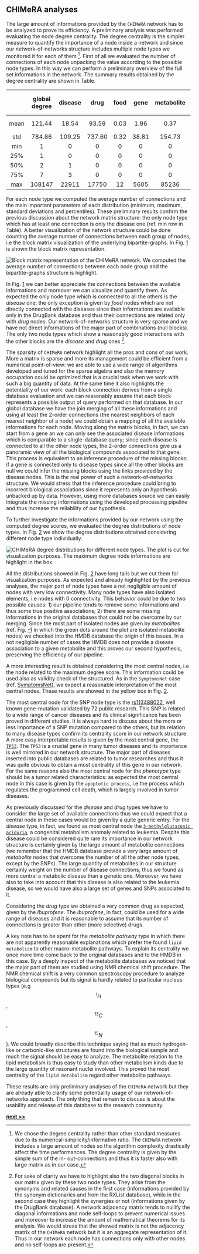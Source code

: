 ## CHIMeRA analyses

The large amount of informations provided by the `CHIMeRA` network has to be analyzed to prove its efficiency.
A preliminary analysis was performed evaluating the node degree centrality.
The degree centrality is the simpler measure to quantify the importance of a node inside a network and since our network-of-networks structure includes multiple node types we monitored it for each of them [^1].
First of all we evaluated the number of connections of each node unpacking the value according to the possible node types.
In this way we can perform a preliminary overview of the full set informations in the network.
The summary results obtained by the degree centrality are shown in Table.

|       | global degree  | disease |   drug | food | gene | metabolite | phenotype |  SNP | metabolic pathway | disease pathway   | drug-action pathway| drug-metabolism pathway |  signaling pathway | physiological pathway | macro pathway|
|:-----:|:--------------:|:-------:|:------:|:----:|:----:|:----------:|:---------:|:----:|:-----------------:|:-----------------:|:------------------:|:-----------------------:|:------------------:|:---------------------:|:------------:|
|mean   |  121.44 |   18.54 |  93.59 | 0.03 | 1.96 |       0.37 |      5.50 | 0.65 |      0.09 |      0.05 |        0.14 | $$6\times10^{-3}$$| $$4\times10^{-3}$$ |$$1\times10^{-3}$$ |   0.48  |
|std    |  784.86 |  109.25 | 737.60 | 0.32 |38.81 |     154.73 |    100.09 |21.96 |      2.81 |      1.27 |        6.79 |            0.28 |             0.29 |            0.07 | 106.06  |
|min    |       1 |       0 |      0 |    0 |    0 |          0 |         0 |    0 |         0 |         0 |           0 |               0 |                0 |               0 |      0  |
|25%    |       1 |       0 |      0 |    0 |    0 |          0 |         0 |    0 |         0 |         0 |           0 |               0 |                0 |               0 |      0  |
|50%    |       2 |       1 |      0 |    0 |    0 |          0 |         0 |    0 |         0 |         0 |           0 |               0 |                0 |               0 |      0  |
|75%    |       7 |       3 |      0 |    0 |    0 |          0 |         0 |    0 |         0 |         0 |           0 |               0 |                0 |               0 |      1  |
|max    |  108147 |   22911 |  17750 |   12 | 5605 |      85236 |      9732 | 4866 |       594 |       283 |        1006 |              60 |               49 |              13 |  59993  |


For each node type we computed the average number of connections and the main important parameters of each distribution (minimum, maximum, standard deviations and percentiles).
These preliminary results confirm the previous discussion about the network matrix structure: the only node type which has at least one connection is only the disease one (ref. min row in Table).
A better visualization of the network structure could be done counting the average number of connections between each group of nodes, i.e the block matrix visualization of the underlying bipartite-graphs.
In Fig. [1](../../../../img/chimera_net_mat.svg) is shown the block matrix representation.

![Block matrix representation of the `CHIMeRA` network. We computed the average number of connections between each node group and the bipartite-graphs structure is highlight.](../../../../img/chimera_net_mat.svg)

In Fig. [1](../../../../img/chimera_net_mat.svg) we can better appreciate the connections between the available informations and moreover we can visualize and quantify them.
As expected the only node type which is connected to all the others is the *disease* one: the only exception is given by *food* nodes which are not directly connected with the diseases since their informations are available only in the DrugBank database and thus their connections are related only with *drug* nodes.
Our network-of-networks structure is very sparse and we have not direct informations of the major part of combinations (null blocks).
The only two node types which show a reasonably good interactions with the other blocks are the *disease* and *drug* ones [^2].

The sparsity of `CHIMeRA` network highlight all the pros and cons of our work.
More a matrix is sparse and more its management could be efficient from a numerical point-of-view: we are able to use a wide range of algorithms developed and tuned for the sparse algebra and also the memory occupation could be optimized that is a crucial task when we work with such a big quantity of data.
At the same time it also highlights the potentiality of our work: each block connection derives from a single database evaluation and we can reasonably assume that each block represents a possible output of query performed on that database.
In our global database we have the join merging of all these informations and using at least the 2-order connections (the nearest neighbors of each nearest neighbor of a node) we could obtain a mapping of all the available informations for each node.
Moving along the matrix blocks, in fact, we can start from a gene an we can only see the associated disease informations which is comparable to a single-database query; since each disease is connected to all the other node types, the 2-order connections give us a panoramic view of all the biological compounds associated to that gene.
This process is equivalent to an inference procedure of the missing blocks: if a gene is connected only to disease types since all the other blocks are null we could infer the missing blocks using the links provided by the disease nodes.
This is the real power of such a network-of-networks structure.
We would stress that the inference procedure could bring to incorrect biological associations since it represents only an hypothesis unbacked up by data.
However, using more databases source we can easily integrate the missing informations using the developed processing pipeline and thus increase the reliability of our hypothesis.

To further investigate the informations provided by our network using the computed degree scores, we evaluated the degree distributions of node types.
In Fig. [2](../../../../img/degree.png) we show the degree distributions obtained considering different node type individually.

![CHIMeRA degree distributions for different node types. The plot is cut for visualization purposes. The maximum degree node informations are highlight in the box.](../../../../img/degree.png)

All the distributions showed in Fig. [2](../../../../img/degree.png) have long tails but we cut them for visualization purposes.
As expected and already highlighted by the previous analyses, the major part of node types have a not negligible amount of nodes with very low connectivity.
Many node types have also isolated elements, i.e nodes with 0 connectivity.
This behavior could be due to two possible causes: 1) our pipeline tends to remove some informations and thus some true positive associations; 2) there are some missing informations in the original databases that could not be overcome by our merging.
Since the most part of isolated nodes are given by *metabolites* (ref. Fig. [-1](../../../../img/chimera_plot.png) in which the green dots around the plot are isolated metabolite nodes) we checked into the HMDB database the origin of this issues.
In a not negligible number of cases the HMDB does not provide a disease association to a given metabolite and this proves our second hypothesis, preserving the efficiency of our pipeline.

A more interesting result is obtained considering the most central nodes, i.e the node related to the maximum degree score.
This information could be used also as validity check of the structured.
As in the `SymptomsNet` case (ref. [SymptomsNet](./SymptomsNet.md)), we expect a reasonable interpretation of the most central nodes.
These results are showed in the yellow box in Fig. [2](../../../../img/degree.png).

The most central node for the SNP node type is the [rs113488022](https://www.ncbi.nlm.nih.gov/snp/rs113488022), well known gene-mutation validated by 72 public research.
This SNP is related to a wide range of cancer diseases and its clinical significance has been proved in different studies.
It is always hard to discuss about the more or less importance of a SNP mutation compared to the others, but its relation to many disease types confirm its centrality score in our network structure.
A more easy interpretable results is given by the most central gene, the [`TP53`](https://ghr.nlm.nih.gov/gene/TP53).
The `TP53` is a crucial gene in many tumor diseases and its importance is well mirrored in our network structure.
The major part of diseases inserted into public databases are related to tumor researches and thus it was quite obvious to obtain a most centrality of this gene in our network.
For the same reasons also the most central node for the *phenotype* type should be a tumor related characteristics: as expected the most central node in this case is given by the `apoptotic process`, i.e the process which regulates the programmed cell death, which is largely involved in tumor diseases.

As previously discussed for the *disease* and *drug* types we have to consider the large set of available connections thus we could expect that a central node in these cases would be given by a quite generic entry.
For the *disease* type, in fact, we found as most central node the [`3-methylglutaconic aciduria`](https://en.wikipedia.org/wiki/3-Methylglutaconic_aciduria), a congenital metabolism anomaly related to leukemia.
Despite this disease could be considered quite rare its importance in our network structure is certainly given by the large amount of metabolite connections (we remember that the HMDB database provide a very large amount of *metabolite* nodes that overcome the number of all the other node types, except by the SNPs).
The large quantity of metabolites in our structure certainly weight on the number of disease connections, thus we found as more central a metabolic disease than a genetic one.
Moreover, we have also to take into account that this disease is also related to the leukemia disease, so we would have also a large set of genes and SNPs associated to it.

Considering the *drug* type we obtained a very common drug as expected, given by the *Ibuprofene*.
The *Ibuprofene*, in fact, could be used for a wide range of diseases and it is reasonable to assume that its number of connections is greater than other (more selective) drugs.

A key note has to be spent for the *metabolite pathway* type in which there are not apparently reasonable explanations which prefer the found `lipid metabolism` to other macro-metabolite pathways.
To explain its centrality we once more time come back to the original databases and to the HMDB in this case.
By a deeply inspect of the metabolite databases we noticed that the major part of them are studied using NMR chemical shift procedure.
The NMR chemical shift is a very common spectroscopy procedure to analyze biological compounds but its signal is hardly related to particular nucleus types (e.g $$^1H$$, $$^{13}C$$, $$^{15}N$$).
We could broadly describe this technique saying that as much hydrogen-like or carbonic-like structures are found into the biological sample and much the signal should be easy to analyze.
The metabolite relation to the lipid metabolism is thus easy to study than other metabolism kinds due to the large quantity of resonant nuclei involved.
This proved the most centrality of the `lipid metabolism` regard other metabolite pathways.

These results are only preliminary analyses of the `CHIMeRA` network but they are already able to clarify some potentiality usage of our network-of-networks approach.
The only thing that remain to discuss is about the usability and release of this database to the research community.


[^1]: We chose the degree centrality rather than other standard measures due to its numerical-simplicity/informative ratio. The `CHIMeRA` network includes a large amount of nodes so the algorithm complexity drastically affect the time performances. The degree centrality is given by the simple sum of the in- out-connections and thus it is faster also with large matrix as in our case.

[^2]: For sake of clarity we have to highlight also the two diagonal blocks in our matrix given by these two node types.
  They arise from the synonyms and related causes in the first case (informations provided by the synonym dictionaries and from the RXList database), while in the second case they highlight the synergies or not (informations given by the DrugBank database). A network adjacency matrix tends to nullify the diagonal informations and node self-loops to prevent numerical issues and moreover to increase the amount of mathematical theorems for its analysis.
  We would stress that the showed matrix is not the adjacency matrix of the `CHIMeRA` network but it is an aggregate representation of it. Thus in our network each node has connections only with other nodes and no self-loops are present.


[**next >>**](./Service.md)
